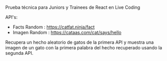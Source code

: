 Prueba técnica para Juniors y Trainees de React en Live Coding

API's:
- Facts Random : https://catfat.ninja/fact
- Imagen Random : https://cataas.com/cat/says/hello


Recupera un hecho aleatorio de gatos de la primera API y muestra una imagen de un gato con la primera palabra del hecho recuperado usando la segunda API.
